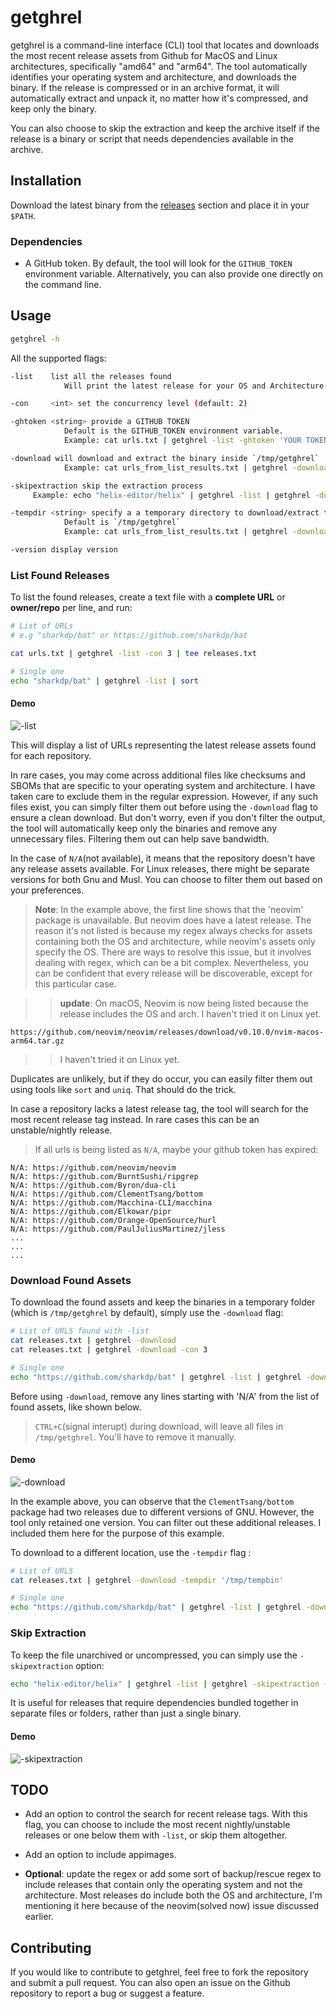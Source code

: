 # getghrel

getghrel is a command-line interface (CLI) tool that locates and downloads the most recent release assets from Github for MacOS and Linux architectures, specifically "amd64" and "arm64". The tool automatically identifies your operating system and architecture, and downloads the binary. If the release is compressed or in an archive format, it will automatically extract and unpack it, no matter how it's compressed, and keep only the binary.

You can also choose to skip the extraction and keep the archive itself if the release is a binary or script that needs dependencies available in the archive.

## Installation

Download the latest binary from the [releases](https://github.com/kavishgr/getghrel/releases) section and place it in your `$PATH`. 

### Dependencies

- A GitHub token. By default, the tool will look for the `GITHUB_TOKEN` environment variable. Alternatively, you can also provide one directly on the command line.

## Usage

```sh
getghrel -h
```

All the supported flags:

```sh
-list    list all the releases found
            Will print the latest release for your OS and Architecture.

-con     <int> set the concurrency level (default: 2)

-ghtoken <string> provide a GITHUB TOKEN
            Default is the GITHUB_TOKEN environment variable.
            Example: cat urls.txt | getghrel -list -ghtoken 'YOUR TOKEN' | sort

-download will download and extract the binary inside `/tmp/getghrel`
            Example: cat urls_from_list_results.txt | getghrel -download 

-skipextraction skip the extraction process
	 Example: echo "helix-editor/helix" | getghrel -list | getghrel -download -skipextraction

-tempdir <string> specify a a temporary directory to download/extract the binaries
            Default is `/tmp/getghrel`
            Example: cat urls_from_list_results.txt | getghrel -download -tempdir /tmp/test

-version display version
```

### List Found Releases

To list the found releases, create a text file with a **complete URL** or **owner/repo** per line, and run:

```sh
# List of URLs
# e.g "sharkdp/bat" or https://github.com/sharkdp/bat

cat urls.txt | getghrel -list -con 3 | tee releases.txt

# Single one
echo "sharkdp/bat" | getghrel -list | sort
```

#### Demo 

![-list](examples/list-flag.jpg)


This will display a list of URLs representing the latest release assets found for each repository.

In rare cases, you may come across additional files like checksums and SBOMs that are specific to your operating system and architecture. I have taken care to exclude them in the regular expression. However, if any such files exist, you can simply filter them out before using the `-download` flag to ensure a clean download. But don't worry, even if you don't filter the output, the tool will automatically keep only the binaries and remove any unnecessary files. Filtering them out can help save bandwidth.

In the case of `N/A`(not available), it means that the repository doesn't have any release assets available. For Linux releases, there might be separate versions for both Gnu and Musl. You can choose to filter them out based on your preferences.

> **Note**: In the example above, the first line shows that the 'neovim' package is unavailable. But neovim does have a latest release. The reason it's not listed is because my regex always checks for assets containing both the OS and architecture, while neovim's assets only specify the OS. There are ways to resolve this issue, but it involves dealing with regex, which can be a bit complex. Nevertheless, you can be confident that every release will be discoverable, except for this particular case.

>> **update**: On macOS, Neovim is now being listed because the release includes the OS and arch. I haven't tried it on Linux yet.

```➜  ~ echo "neovim/neovim" | getghrel -list
https://github.com/neovim/neovim/releases/download/v0.10.0/nvim-macos-arm64.tar.gz
```

>>I haven't tried it on Linux yet.

Duplicates are unlikely, but if they do occur, you can easily filter them out using tools like `sort` and `uniq`. That should do the trick.

In case a repository lacks a latest release tag, the tool will search for the most recent release tag instead. In rare cases this can be an unstable/nightly release.

> If all urls is being listed as `N/A`, maybe your github token has expired:

```
N/A: https://github.com/neovim/neovim
N/A: https://github.com/BurntSushi/ripgrep
N/A: https://github.com/Byron/dua-cli
N/A: https://github.com/ClementTsang/bottom
N/A: https://github.com/Macchina-CLI/macchina
N/A: https://github.com/Elkowar/pipr
N/A: https://github.com/Orange-OpenSource/hurl
N/A: https://github.com/PaulJuliusMartinez/jless
...
...
...
```

### Download Found Assets

To download the found assets and keep the binaries in a temporary folder (which is `/tmp/getghrel` by default), simply use the `-download` flag:

```sh
# List of URLS found with -list
cat releases.txt | getghrel -download
cat releases.txt | getghrel -download -con 3

# Single one
echo "https://github.com/sharkdp/bat" | getghrel -list | getghrel -download
```

Before using `-download`, remove any lines starting with 'N/A' from the list of found assets, like shown below.

> `CTRL+C`(signal interupt) during download, will leave all files in `/tmp/getghrel`. You'll have to remove it manually.

#### Demo 

![-download](examples/download-flag.jpg)


In the example above, you can observe that the `ClementTsang/bottom` package had two releases due to different versions of GNU. However, the tool only retained one version. You can filter out these additional releases. I included them here for the purpose of this example.

To download to a different location, use the `-tempdir` flag :

```sh
# List of URLS
cat releases.txt | getghrel -download -tempdir '/tmp/tempbin'

# Single one
echo "https://github.com/sharkdp/bat" | getghrel -list | getghrel -download -tempdir '/tmp/tempbin'
```

### Skip Extraction

To keep the file unarchived or uncompressed, you can simply use the `-skipextraction` option:

```sh
echo "helix-editor/helix" | getghrel -list | getghrel -skipextraction -download
```

It is useful for releases that require dependencies bundled together in separate files or folders, rather than just a single binary.

#### Demo 

![-skipextraction](examples/skipextraction-flag.jpg)

## TODO

- Add an option to control the search for recent release tags. With this flag, you can choose to include the most recent nightly/unstable releases or one below them with `-list`, or skip them altogether. 

- Add an option to include appimages.

- **Optional**: update the regex or add some sort of backup/rescue regex to include releases that contain only the operating system and not the architecture. Most releases do include both the OS and architecture, I'm mentioning it here because of the neovim(solved now) issue discussed earlier.

## Contributing

If you would like to contribute to getghrel, feel free to fork the repository and submit a pull request. You can also open an issue on the Github repository to report a bug or suggest a feature.
